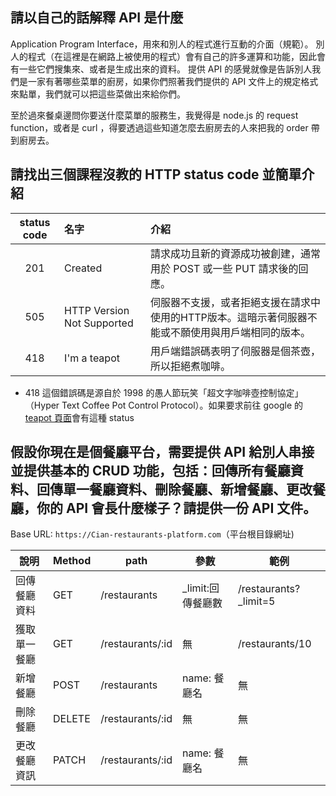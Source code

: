 ## 請以自己的話解釋 API 是什麼

Application Program Interface，用來和別人的程式進行互動的介面（規範）。
別人的程式（在這裡是在網路上被使用的程式）會有自己的許多運算和功能，因此會有一些它們搜集來、或者是生成出來的資料。
提供 API 的感覺就像是告訴別人我們是一家有著哪些菜單的廚房，如果你們照著我們提供的 API 文件上的規定格式來點單，我們就可以把這些菜做出來給你們。

至於過來餐桌邊問你要送什麼菜單的服務生，我覺得是 node.js 的 request function，或者是 curl ，得要透過這些知道怎麼去廚房去的人來把我的 order 帶到廚房去。

## 請找出三個課程沒教的 HTTP status code 並簡單介紹
|status code|名字|介紹|
|:---:|:---|:---|
|201|Created|請求成功且新的資源成功被創建，通常用於 POST 或一些 PUT 請求後的回應。|
|505|HTTP Version Not Supported|伺服器不支援，或者拒絕支援在請求中使用的HTTP版本。這暗示著伺服器不能或不願使用與用戶端相同的版本。|
|418|I'm a teapot|用戶端錯誤碼表明了伺服器是個茶壺，所以拒絕煮咖啡。|
 
- 418 這個錯誤碼是源自於 1998 的愚人節玩笑「超文字咖啡壺控制協定」（Hyper Text Coffee Pot Control Protocol）。如果要求前往 google 的 [teapot 頁面](https://www.google.com/teapot)會有這種 status

## 假設你現在是個餐廳平台，需要提供 API 給別人串接並提供基本的 CRUD 功能，包括：回傳所有餐廳資料、回傳單一餐廳資料、刪除餐廳、新增餐廳、更改餐廳，你的 API 會長什麼樣子？請提供一份 API 文件。

Base URL: `https://Cian-restaurants-platform.com`（平台根目錄網址)

| 說明     | Method | path       | 參數                   | 範例             |
|--------|--------|------------|----------------------|----------------|
| 回傳餐廳資料 | GET    | /restaurants    | _limit:回傳餐廳數           | /restaurants?_limit=5 |
| 獲取單一餐廳 | GET    | /restaurants/:id | 無                    | /restaurants/10      |
| 新增餐廳   | POST   | /restaurants     | name: 餐廳名 | 無              |
| 刪除餐廳   | DELETE   | /restaurants/:id     | 無 | 無              |
| 更改餐廳資訊   | PATCH   | /restaurants/:id     | name: 餐廳名 | 無              |
